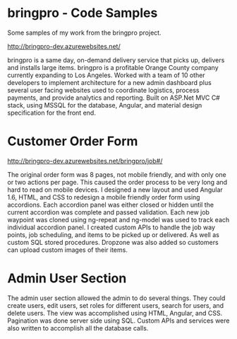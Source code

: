 # bringpro - Code Samples

Some samples of my work from the bringpro project.

http://bringpro-dev.azurewebsites.net/

bringpro is a same day, on-demand delivery service that picks up,
delivers and installs large items. bringpro is a profitable Orange County
company currently expanding to Los Angeles.
Worked with a team of 10 other developers to implement architecture
for a new admin dashboard plus several user facing websites used to
coordinate logistics, process payments, and provide analytics and
reporting. Built on ASP.Net MVC C# stack, using MSSQL for the
database, Angular, and material design specification for the front end.


# Customer Order Form

http://bringpro-dev.azurewebsites.net/bringpro/job#/

The original order form was 8 pages, not mobile friendly, and with only one or two actions per page.
This caused the order process to be very long and hard to read on mobile devices.
I designed a new layout and used Angular 1.6, HTML, and CSS to redesign a mobile friendly order form using accordions.
Each accordion panel was either closed or hidden until the current accordion was complete and passed validation.
Each new job waypoint was cloned using ng-repeat and ng-model was used to track each individual accordion panel.
I created custom APIs to handle the job way points, job scheduling, and items to be picked up or delivered. As well as custom SQL stored procedures. Dropzone was also added so customers can upload custom images of their items.


# Admin User Section

The admin user section allowed the admin to do several things. They could create users, edit users, set roles for different users,
search for users, and delete users. The view was accomplished using HTML, Angular, and CSS. Pagination was done server side using SQL. Custom APIs and services were also written to accomplish all the database calls.







